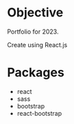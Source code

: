 # Objective

Portfolio for 2023.

Create using React.js

# Packages

- react
- sass
- bootstrap
- react-bootstrap
